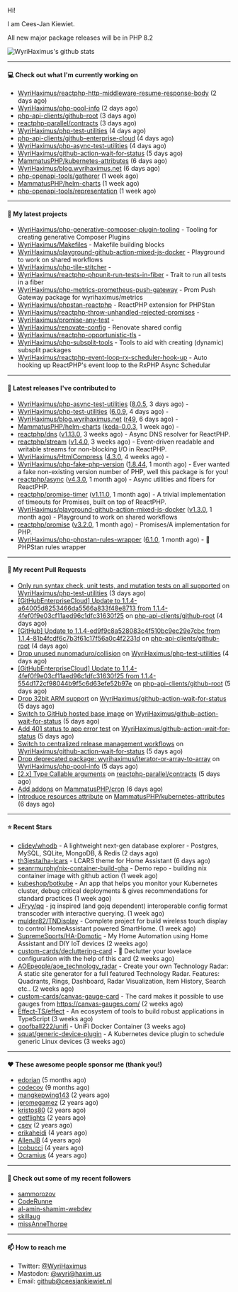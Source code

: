 Hi!

I am Cees-Jan Kiewiet.

All new major package releases will be in PHP 8.2

![WyriHaximus's github stats](https://github-readme-stats.vercel.app/api?username=WyriHaximus&show_icons=true)

---

#### 💻 Check out what I'm currently working on

- [WyriHaximus/reactphp-http-middleware-resume-response-body](https://github.com/WyriHaximus/reactphp-http-middleware-resume-response-body) (2 days ago)
- [WyriHaximus/php-pool-info](https://github.com/WyriHaximus/php-pool-info) (2 days ago)
- [php-api-clients/github-root](https://github.com/php-api-clients/github-root) (3 days ago)
- [reactphp-parallel/contracts](https://github.com/reactphp-parallel/contracts) (3 days ago)
- [WyriHaximus/php-test-utilities](https://github.com/WyriHaximus/php-test-utilities) (4 days ago)
- [php-api-clients/github-enterprise-cloud](https://github.com/php-api-clients/github-enterprise-cloud) (4 days ago)
- [WyriHaximus/php-async-test-utilities](https://github.com/WyriHaximus/php-async-test-utilities) (4 days ago)
- [WyriHaximus/github-action-wait-for-status](https://github.com/WyriHaximus/github-action-wait-for-status) (5 days ago)
- [MammatusPHP/kubernetes-attributes](https://github.com/MammatusPHP/kubernetes-attributes) (6 days ago)
- [WyriHaximus/blog.wyrihaximus.net](https://github.com/WyriHaximus/blog.wyrihaximus.net) (6 days ago)
- [php-openapi-tools/gatherer](https://github.com/php-openapi-tools/gatherer) (1 week ago)
- [MammatusPHP/helm-charts](https://github.com/MammatusPHP/helm-charts) (1 week ago)
- [php-openapi-tools/representation](https://github.com/php-openapi-tools/representation) (1 week ago)

---

#### 🌱 My latest projects

- [WyriHaximus/php-generative-composer-plugin-tooling](https://github.com/WyriHaximus/php-generative-composer-plugin-tooling) - Tooling for creating generative Composer Plugins
- [WyriHaximus/Makefiles](https://github.com/WyriHaximus/Makefiles) - Makefile building blocks
- [WyriHaximus/playground-github-action-mixed-js-docker](https://github.com/WyriHaximus/playground-github-action-mixed-js-docker) - Playground to work on shared workflows
- [WyriHaximus/php-tile-stitcher](https://github.com/WyriHaximus/php-tile-stitcher) - 
- [WyriHaximus/reactphp-phpunit-run-tests-in-fiber](https://github.com/WyriHaximus/reactphp-phpunit-run-tests-in-fiber) - Trait to run all tests in a fiber
- [WyriHaximus/php-metrics-prometheus-push-gateway](https://github.com/WyriHaximus/php-metrics-prometheus-push-gateway) - Prom Push Gateway package for wyrihaximus/metrics
- [WyriHaximus/phpstan-reactphp](https://github.com/WyriHaximus/phpstan-reactphp) - ReactPHP extension for PHPStan
- [WyriHaximus/reactphp-throw-unhandled-rejected-promises](https://github.com/WyriHaximus/reactphp-throw-unhandled-rejected-promises) - 
- [WyriHaximus/promise-any-test](https://github.com/WyriHaximus/promise-any-test) - 
- [WyriHaximus/renovate-config](https://github.com/WyriHaximus/renovate-config) - Renovate shared config
- [WyriHaximus/reactphp-opportunistic-tls](https://github.com/WyriHaximus/reactphp-opportunistic-tls) - 
- [WyriHaximus/php-subsplit-tools](https://github.com/WyriHaximus/php-subsplit-tools) - Tools to aid with creating (dynamic) subsplit packages
- [WyriHaximus/reactphp-event-loop-rx-scheduler-hook-up](https://github.com/WyriHaximus/reactphp-event-loop-rx-scheduler-hook-up) - Auto hooking up ReactPHP&#39;s event loop to the RxPHP Async Schedular

---

#### 🔭 Latest releases I've contributed to

- [WyriHaximus/php-async-test-utilities](https://github.com/WyriHaximus/php-async-test-utilities) ([8.0.5](https://github.com/WyriHaximus/php-async-test-utilities/releases/tag/8.0.5), 3 days ago) - 
- [WyriHaximus/php-test-utilities](https://github.com/WyriHaximus/php-test-utilities) ([6.0.9](https://github.com/WyriHaximus/php-test-utilities/releases/tag/6.0.9), 4 days ago) - 
- [WyriHaximus/blog.wyrihaximus.net](https://github.com/WyriHaximus/blog.wyrihaximus.net) ([r49](https://github.com/WyriHaximus/blog.wyrihaximus.net/releases/tag/r49), 6 days ago) - 
- [MammatusPHP/helm-charts](https://github.com/MammatusPHP/helm-charts) ([keda-0.0.3](https://github.com/MammatusPHP/helm-charts/releases/tag/keda-0.0.3), 1 week ago) - 
- [reactphp/dns](https://github.com/reactphp/dns) ([v1.13.0](https://github.com/reactphp/dns/releases/tag/v1.13.0), 3 weeks ago) - Async DNS resolver for ReactPHP.
- [reactphp/stream](https://github.com/reactphp/stream) ([v1.4.0](https://github.com/reactphp/stream/releases/tag/v1.4.0), 3 weeks ago) - Event-driven readable and writable streams for non-blocking I/O in ReactPHP.
- [WyriHaximus/HtmlCompress](https://github.com/WyriHaximus/HtmlCompress) ([4.3.0](https://github.com/WyriHaximus/HtmlCompress/releases/tag/4.3.0), 4 weeks ago) - 
- [WyriHaximus/php-fake-php-version](https://github.com/WyriHaximus/php-fake-php-version) ([1.8.44](https://github.com/WyriHaximus/php-fake-php-version/releases/tag/1.8.44), 1 month ago) - Ever wanted a fake non-existing version number of PHP, well this package is for you!
- [reactphp/async](https://github.com/reactphp/async) ([v4.3.0](https://github.com/reactphp/async/releases/tag/v4.3.0), 1 month ago) - Async utilities and fibers for ReactPHP.
- [reactphp/promise-timer](https://github.com/reactphp/promise-timer) ([v1.11.0](https://github.com/reactphp/promise-timer/releases/tag/v1.11.0), 1 month ago) - A trivial implementation of timeouts for Promises, built on top of ReactPHP.
- [WyriHaximus/playground-github-action-mixed-js-docker](https://github.com/WyriHaximus/playground-github-action-mixed-js-docker) ([v1.3.0](https://github.com/WyriHaximus/playground-github-action-mixed-js-docker/releases/tag/v1.3.0), 1 month ago) - Playground to work on shared workflows
- [reactphp/promise](https://github.com/reactphp/promise) ([v3.2.0](https://github.com/reactphp/promise/releases/tag/v3.2.0), 1 month ago) - Promises/A implementation for PHP.
- [WyriHaximus/php-phpstan-rules-wrapper](https://github.com/WyriHaximus/php-phpstan-rules-wrapper) ([6.1.0](https://github.com/WyriHaximus/php-phpstan-rules-wrapper/releases/tag/6.1.0), 1 month ago) - 🌯 PHPStan rules wrapper

---

#### 🔨 My recent Pull Requests

- [Only run syntax check, unit tests, and mutation tests on all supported](https://github.com/WyriHaximus/php-test-utilities/pull/919) on [WyriHaximus/php-test-utilities](https://github.com/WyriHaximus/php-test-utilities) (3 days ago)
- [[GitHubEnterpriseCloud] Update to 1.1.4-a64005d8253466da5566a833f48e8713 from 1.1.4-4fef0f9e03cf11aed96c1dfc31630f25](https://github.com/php-api-clients/github-root/pull/1225) on [php-api-clients/github-root](https://github.com/php-api-clients/github-root) (4 days ago)
- [[GitHub] Update to 1.1.4-ed9f9c8a528083c4f510bc9ec29e7cbc from 1.1.4-81b4fcdf6c7b3f61c17f56a0c4f2231d](https://github.com/php-api-clients/github-root/pull/1224) on [php-api-clients/github-root](https://github.com/php-api-clients/github-root) (4 days ago)
- [Drop unused nunomaduro/collision](https://github.com/WyriHaximus/php-test-utilities/pull/917) on [WyriHaximus/php-test-utilities](https://github.com/WyriHaximus/php-test-utilities) (4 days ago)
- [[GitHubEnterpriseCloud] Update to 1.1.4-4fef0f9e03cf11aed96c1dfc31630f25 from 1.1.4-554d172cf98044b9f5c6d63efe52b97e](https://github.com/php-api-clients/github-root/pull/1223) on [php-api-clients/github-root](https://github.com/php-api-clients/github-root) (5 days ago)
- [Drop 32bit ARM support](https://github.com/WyriHaximus/github-action-wait-for-status/pull/167) on [WyriHaximus/github-action-wait-for-status](https://github.com/WyriHaximus/github-action-wait-for-status) (5 days ago)
- [Switch to GitHub hosted base image](https://github.com/WyriHaximus/github-action-wait-for-status/pull/165) on [WyriHaximus/github-action-wait-for-status](https://github.com/WyriHaximus/github-action-wait-for-status) (5 days ago)
- [Add 401 status to app error test](https://github.com/WyriHaximus/github-action-wait-for-status/pull/164) on [WyriHaximus/github-action-wait-for-status](https://github.com/WyriHaximus/github-action-wait-for-status) (5 days ago)
- [Switch to centralized release management workflows](https://github.com/WyriHaximus/github-action-wait-for-status/pull/163) on [WyriHaximus/github-action-wait-for-status](https://github.com/WyriHaximus/github-action-wait-for-status) (5 days ago)
- [Drop deprecated package: wyrihaximus/iterator-or-array-to-array](https://github.com/WyriHaximus/php-pool-info/pull/7) on [WyriHaximus/php-pool-info](https://github.com/WyriHaximus/php-pool-info) (5 days ago)
- [[2.x] Type Callable arguments](https://github.com/reactphp-parallel/contracts/pull/9) on [reactphp-parallel/contracts](https://github.com/reactphp-parallel/contracts) (5 days ago)
- [Add addons](https://github.com/MammatusPHP/cron/pull/83) on [MammatusPHP/cron](https://github.com/MammatusPHP/cron) (6 days ago)
- [Introduce resources attribute](https://github.com/MammatusPHP/kubernetes-attributes/pull/1) on [MammatusPHP/kubernetes-attributes](https://github.com/MammatusPHP/kubernetes-attributes) (6 days ago)

---

#### ⭐ Recent Stars

- [clidey/whodb](https://github.com/clidey/whodb) - A lightweight next-gen database explorer - Postgres, MySQL, SQLite, MongoDB, &amp; Redis (2 days ago)
- [th3jesta/ha-lcars](https://github.com/th3jesta/ha-lcars) - LCARS theme for Home Assistant (6 days ago)
- [seanrmurphy/nix-container-build-gha](https://github.com/seanrmurphy/nix-container-build-gha) - Demo repo - building nix container image with github action (1 week ago)
- [kubeshop/botkube](https://github.com/kubeshop/botkube) - An app that helps you monitor your Kubernetes cluster, debug critical deployments &amp; gives recommendations for standard practices (1 week ago)
- [JFryy/qq](https://github.com/JFryy/qq) - jq inspired (and gojq dependent) interoperable config format transcoder with interactive querying. (1 week ago)
- [mulder82/TNDisplay](https://github.com/mulder82/TNDisplay) - Complete project for build wireless touch display to control HomeAssistant powered SmartHome. (1 week ago)
- [SupremeSports/HA-Domotic](https://github.com/SupremeSports/HA-Domotic) - My Home Automation using Home Assistant and DIY IoT devices (2 weeks ago)
- [custom-cards/decluttering-card](https://github.com/custom-cards/decluttering-card) - 🧹 Declutter your lovelace configuration with the help of this card (2 weeks ago)
- [AOEpeople/aoe_technology_radar](https://github.com/AOEpeople/aoe_technology_radar) - Create your own Technology Radar: A static site generator for a full featured Technology Radar. Features: Quadrants, Rings, Dashboard, Radar Visualization, Item History, Search etc.. (2 weeks ago)
- [custom-cards/canvas-gauge-card](https://github.com/custom-cards/canvas-gauge-card) - The card makes it possible to use gauges from https://canvas-gauges.com/ (2 weeks ago)
- [Effect-TS/effect](https://github.com/Effect-TS/effect) - An ecosystem of tools to build robust applications in TypeScript (3 weeks ago)
- [goofball222/unifi](https://github.com/goofball222/unifi) - UniFi Docker Container (3 weeks ago)
- [squat/generic-device-plugin](https://github.com/squat/generic-device-plugin) - A Kubernetes device plugin to schedule generic Linux devices (3 weeks ago)

---

#### ❤️ These awesome people sponsor me (thank you!)

- [edorian](https://github.com/edorian) (5 months ago)
- [codecov](https://github.com/codecov) (9 months ago)
- [mangkepwing143](https://github.com/mangkepwing143) (2 years ago)
- [jeromegamez](https://github.com/jeromegamez) (2 years ago)
- [kristos80](https://github.com/kristos80) (2 years ago)
- [getflights](https://github.com/getflights) (2 years ago)
- [csev](https://github.com/csev) (2 years ago)
- [erikaheidi](https://github.com/erikaheidi) (4 years ago)
- [AllenJB](https://github.com/AllenJB) (4 years ago)
- [lcobucci](https://github.com/lcobucci) (4 years ago)
- [Ocramius](https://github.com/Ocramius) (4 years ago)

---

#### 👯 Check out some of my recent followers

- [sammorozov](https://github.com/sammorozov)
- [CodeRunne](https://github.com/CodeRunne)
- [al-amin-shamim-webdev](https://github.com/al-amin-shamim-webdev)
- [skillaug](https://github.com/skillaug)
- [missAnneThorpe](https://github.com/missAnneThorpe)

---

#### 📫 How to reach me

- Twitter: [@WyriHaximus](https://twitter.com/WyriHaximus)
- Mastodon: [@wyri@haxim.us](https://toot-toot.wyrihaxim.us/@wyri)
- Email: [github@ceesjankiewiet.nl](mailto:github@ceesjankiewiet.nl)
